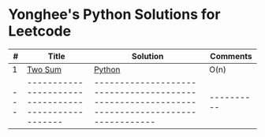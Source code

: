 # Yonghee's Python Solutions for Leetcode

| # | Title                                             | Solution                                                                                   | Comments |
|---|---------------------------------------------------|--------------------------------------------------------------------------------------------|----------|
| 1 | [Two Sum](https://leetcode.com/problems/two-sum/) | [Python](https://github.com/Yonghee9106/leetcode/blob/main/Python%20Solution/1_Two_Sum.py) | O(n)     |
|---|---------------------------------------------------|--------------------------------------------------------------------------------------------|----------|
